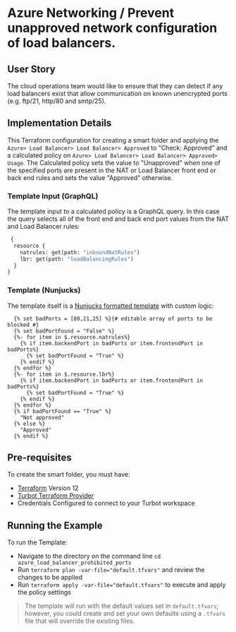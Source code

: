 # Azure Networking / Prevent unapproved network configuration of load balancers.

## User Story
The cloud operations team would like to ensure that they can detect if any load balancers exist that allow communication on known unencrypted ports (e.g. ftp/21, http/80 and smtp/25).

## Implementation Details
This Terraform configuration for creating a smart folder and applying the `Azure> Load Balancer> Load Balancer> Approved` to "Check: Approved" and a calculated policy on `Azure> Load Balancer> Load Balancer> Approved> Usage`.  The Calculated policy sets the value to "Unapproved" when one of the specified ports are present in the NAT or Load Balancer front end or back end rules and sets the value "Approved" otherwise.

### Template Input (GraphQL)
The template input to a calculated policy is a GraphQL query.  In this case the query selects all of the front end and back end port values from the NAT and Load Balancer rules:
```graphql
 {
  resource {
    natrules: get(path: "inboundNatRules")
    lbr: get(path: "loadBalancingRules")
  }
}
```
### Template (Nunjucks)
The template itself is a [Nunjucks formatted template](https://mozilla.github.io/nunjucks/templating.html) with custom logic:

```nunjucks
  {% set badPorts = [80,21,25] %}{# editable array of ports to be blocked #}
  {% set badPortFound = "False" %}
  {%- for item in $.resource.natrules%}
    {% if item.backendPort in badPorts or item.frontendPort in badPorts%}
      {% set badPortFound = "True" %} 
    {% endif %}
  {% endfor %}
  {%- for item in $.resource.lbr%}
    {% if item.backendPort in badPorts or item.frontendPort in badPorts%}
      {% set badPortFound = "True" %} 
    {% endif %}
  {% endfor %}
  {% if badPortFound == "True" %} 
    "Not approved"
  {% else %}
    "Approved"
  {% endif %}
```

## Pre-requisites

To create the smart folder, you must have:
- [Terraform](https://www.terraform.io) Version 12
- [Turbot Terraform Provider](https://turbot.com/v5/docs/reference/terraform)
- Credentials Configured to connect to your Turbot workspace

## Running the Example

To run the Template:
- Navigate to the directory on the command line `cd azure_load_balancer_prohibited_ports`
- Run `terraform plan -var-file="default.tfvars"` and review the changes to be applied
- Run `terraform apply -var-file="default.tfvars"` to execute and apply the policy settings

> The template will run with the default values set in `default.tfvars`; however, you could create and set your own defaults using a `.tfvars` file that will override the existing files.